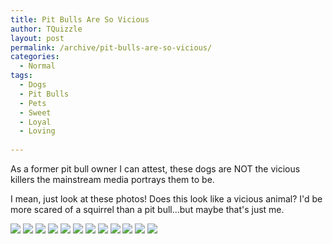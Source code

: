 ```yaml
---
title: Pit Bulls Are So Vicious
author: TQuizzle
layout: post
permalink: /archive/pit-bulls-are-so-vicious/
categories:
  - Normal
tags:
  - Dogs
  - Pit Bulls
  - Pets
  - Sweet
  - Loyal
  - Loving
  
---
```


As a former pit bull owner I can attest, these dogs are NOT the vicious killers the mainstream media portrays them to be.

I mean, just look at these photos! Does this look like a vicious animal? I'd be more scared of a squirrel than a pit bull...but maybe that's just me.


![](http://thechive.files.wordpress.com/2014/08/pitbulls-13.jpg)
![](http://thechive.files.wordpress.com/2014/08/pitbulls-9.jpg)
![](http://thechive.files.wordpress.com/2014/08/pitbulls-1.jpg)
![](http://thechive.files.wordpress.com/2014/08/pitbulls-3.jpg)
![](http://thechive.files.wordpress.com/2014/08/g3eu9ue.gif)
![](http://thechive.files.wordpress.com/2014/08/pitbulls-18.jpg)
![](http://thechive.files.wordpress.com/2014/08/h2wr5wr.gif)
![](http://thechive.files.wordpress.com/2014/08/pitbulls-8.jpg)
![](http://thechive.files.wordpress.com/2014/08/pitbulls-11.jpg)
![](http://thechive.files.wordpress.com/2014/08/pitbulls-14.jpg)
![](http://thechive.files.wordpress.com/2014/08/pitbulls-15.jpg)
![](http://thechive.files.wordpress.com/2014/08/pitbulls-10.jpg)